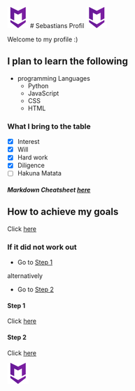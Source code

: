 ![alt text](https://github.com/adam-p/markdown-here/raw/master/src/common/images/icon48.png "Logo Title Text 1")   # Sebastians Profil   ![alt text](https://github.com/adam-p/markdown-here/raw/master/src/common/images/icon48.png "Logo Title Text 1")

Welcome to my profile :)

## I plan to learn the following
- programming Languages
  - Python
  - JavaScript
  - CSS
  - HTML

### What I bring to the table
- [x] Interest
- [x] Will
- [x] Hard work
- [x] Diligence
- [ ] Hakuna Matata

##### Markdown Cheatsheet [here](https://github.com/adam-p/markdown-here/wiki/Markdown-Cheatsheet)

## How to achieve my goals

Click [here](https://google.com)

### If it did not work out

- Go to [Step 1](#step-1)

alternatively

- Go to [Step 2](#step-2)


#### Step 1
Click [here](https://google.com)

#### Step 2
Click [here](https://google.com)

 
![alt text](https://github.com/adam-p/markdown-here/raw/master/src/common/images/icon48.png "Logo Title Text 1")
